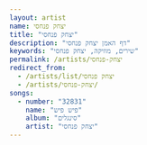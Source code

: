 ```yaml
---
layout: artist
name: יצחק פנחסי
title: "יצחק פנחסי"
description: "דף האמן יצחק פנחסי"
keywords: "שירים, מוזיקה, יצחק פנחסי"
permalink: /artists/יצחק-פנחסי
redirect_from:
  - /artists/list/יצחק פנחסי
  - /artists/יצחק-פנחסי/
songs:
  - number: "32831"
    name: "פיש פיש"
    album: "סינגלים"
    artist: "יצחק פנחסי"
---
```

